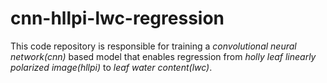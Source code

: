 # cnn-hllpi-lwc-regression

This code repository is responsible for training a *convolutional neural network(cnn)* based model that enables regression from *holly leaf linearly polarized image(hllpi)* to *leaf water content(lwc)*.
